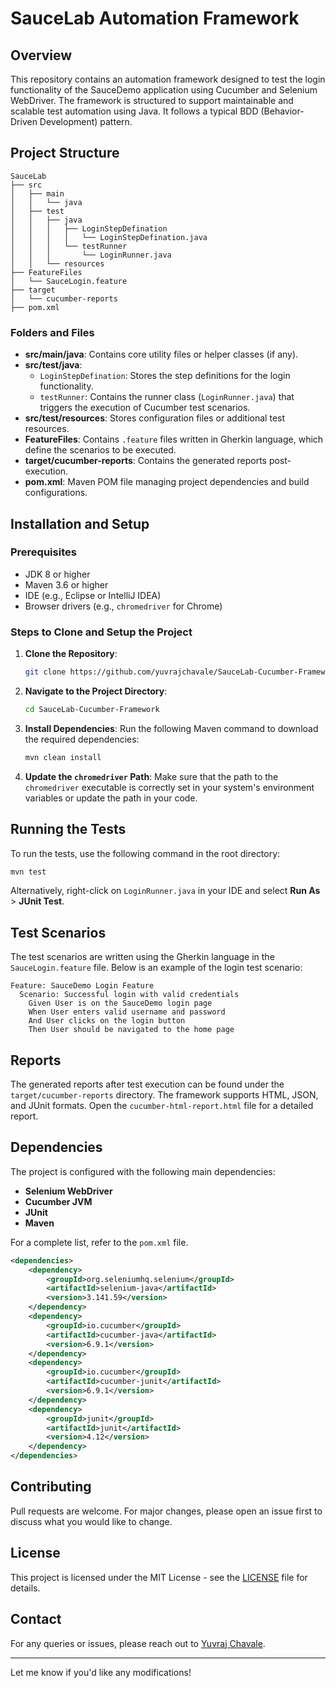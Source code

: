 # SauceLab Automation Framework

## Overview
This repository contains an automation framework designed to test the login functionality of the SauceDemo application using Cucumber and Selenium WebDriver. The framework is structured to support maintainable and scalable test automation using Java. It follows a typical BDD (Behavior-Driven Development) pattern.

## Project Structure
```plaintext
SauceLab
├── src
│   ├── main
│   │   └── java
│   ├── test
│   │   ├── java
│   │   │   ├── LoginStepDefination
│   │   │   │   └── LoginStepDefination.java
│   │   │   └── testRunner
│   │   │       └── LoginRunner.java
│   │   └── resources
├── FeatureFiles
│   └── SauceLogin.feature
├── target
│   └── cucumber-reports
├── pom.xml
```

### Folders and Files
- **src/main/java**: Contains core utility files or helper classes (if any).
- **src/test/java**: 
  - `LoginStepDefination`: Stores the step definitions for the login functionality.
  - `testRunner`: Contains the runner class (`LoginRunner.java`) that triggers the execution of Cucumber test scenarios.
- **src/test/resources**: Stores configuration files or additional test resources.
- **FeatureFiles**: Contains `.feature` files written in Gherkin language, which define the scenarios to be executed.
- **target/cucumber-reports**: Contains the generated reports post-execution.
- **pom.xml**: Maven POM file managing project dependencies and build configurations.

## Installation and Setup
### Prerequisites
- JDK 8 or higher
- Maven 3.6 or higher
- IDE (e.g., Eclipse or IntelliJ IDEA)
- Browser drivers (e.g., `chromedriver` for Chrome)

### Steps to Clone and Setup the Project
1. **Clone the Repository**:
   ```bash
   git clone https://github.com/yuvrajchavale/SauceLab-Cucumber-Framework.git
   ```
2. **Navigate to the Project Directory**:
   ```bash
   cd SauceLab-Cucumber-Framework
   ```
3. **Install Dependencies**:
   Run the following Maven command to download the required dependencies:
   ```bash
   mvn clean install
   ```

4. **Update the `chromedriver` Path**:
   Make sure that the path to the `chromedriver` executable is correctly set in your system's environment variables or update the path in your code.

## Running the Tests
To run the tests, use the following command in the root directory:
```bash
mvn test
```

Alternatively, right-click on `LoginRunner.java` in your IDE and select **Run As** > **JUnit Test**.

## Test Scenarios
The test scenarios are written using the Gherkin language in the `SauceLogin.feature` file. Below is an example of the login test scenario:

```gherkin
Feature: SauceDemo Login Feature
  Scenario: Successful login with valid credentials
    Given User is on the SauceDemo login page
    When User enters valid username and password
    And User clicks on the login button
    Then User should be navigated to the home page
```

## Reports
The generated reports after test execution can be found under the `target/cucumber-reports` directory. The framework supports HTML, JSON, and JUnit formats. Open the `cucumber-html-report.html` file for a detailed report.

## Dependencies
The project is configured with the following main dependencies:

- **Selenium WebDriver**
- **Cucumber JVM**
- **JUnit**
- **Maven**

For a complete list, refer to the `pom.xml` file.

```xml
<dependencies>
    <dependency>
        <groupId>org.seleniumhq.selenium</groupId>
        <artifactId>selenium-java</artifactId>
        <version>3.141.59</version>
    </dependency>
    <dependency>
        <groupId>io.cucumber</groupId>
        <artifactId>cucumber-java</artifactId>
        <version>6.9.1</version>
    </dependency>
    <dependency>
        <groupId>io.cucumber</groupId>
        <artifactId>cucumber-junit</artifactId>
        <version>6.9.1</version>
    </dependency>
    <dependency>
        <groupId>junit</groupId>
        <artifactId>junit</artifactId>
        <version>4.12</version>
    </dependency>
</dependencies>
```

## Contributing
Pull requests are welcome. For major changes, please open an issue first to discuss what you would like to change.

## License
This project is licensed under the MIT License - see the [LICENSE](LICENSE) file for details.

## Contact
For any queries or issues, please reach out to [Yuvraj Chavale](https://github.com/yuvrajchavale).

---

Let me know if you'd like any modifications!
